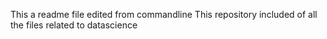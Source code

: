 This a readme file edited from commandline
This repository included of all the files related to datascience
